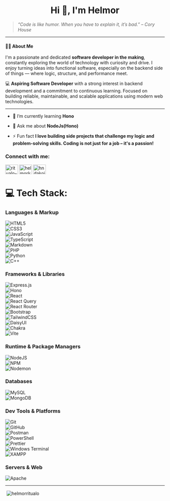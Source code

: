 <h1 align="center">Hi 👋, I'm Helmor</h1>

> *“Code is like humor. When you have to explain it, it’s bad.” – Cory House*

---

#### 🧑‍💻 About Me
I'm a passionate and dedicated **software developer in the making**, constantly exploring the world of technology with curiosity and drive. I enjoy turning ideas into functional software, especially on the backend side of things — where logic, structure, and performance meet.

💻 **Aspiring Software Developer** with a strong interest in backend development and a commitment to continuous learning. Focused on building reliable, maintainable, and scalable applications using modern web technologies.

---

- 🌱 I’m currently learning **Hono**

- 💬 Ask me about **NodeJs(Hono)**

- ⚡ Fun fact **I love building side projects that challenge my logic and problem-solving skills. Coding is not just for a job – it's a passion!**

<h3 align="left">Connect with me:</h3>
<p align="left">
<a href="https://linkedin.com/in/ritualo-helmor10" target="blank"><img align="center" src="https://raw.githubusercontent.com/rahuldkjain/github-profile-readme-generator/master/src/images/icons/Social/linked-in-alt.svg" alt="ritualo-helmor10" height="30" width="40" /></a>
<a href="https://fb.com/helmorkillerz5" target="blank"><img align="center" src="https://raw.githubusercontent.com/rahuldkjain/github-profile-readme-generator/master/src/images/icons/Social/facebook.svg" alt="helmorkillerz5" height="30" width="40" /></a>
<a href="https://instagram.com/hndakoikaw" target="blank"><img align="center" src="https://raw.githubusercontent.com/rahuldkjain/github-profile-readme-generator/master/src/images/icons/Social/instagram.svg" alt="hndakoikaw" height="30" width="40" /></a>
</p>

# 💻 Tech Stack:

### Languages & Markup  
![HTML5](https://img.shields.io/badge/html5-%23E34F26.svg?style=for-the-badge&logo=html5&logoColor=white)  
![CSS3](https://img.shields.io/badge/css3-%231572B6.svg?style=for-the-badge&logo=css3&logoColor=white)  
![JavaScript](https://img.shields.io/badge/javascript-%23323330.svg?style=for-the-badge&logo=javascript&logoColor=%23F7DF1E)  
![TypeScript](https://img.shields.io/badge/typescript-%23007ACC.svg?style=for-the-badge&logo=typescript&logoColor=white)  
![Markdown](https://img.shields.io/badge/markdown-%23000000.svg?style=for-the-badge&logo=markdown&logoColor=white)  
![PHP](https://img.shields.io/badge/php-%23777BB4.svg?style=for-the-badge&logo=php&logoColor=white)  
![Python](https://img.shields.io/badge/python-3670A0?style=for-the-badge&logo=python&logoColor=ffdd54)  
![C++](https://img.shields.io/badge/c++-%2300599C.svg?style=for-the-badge&logo=c%2B%2B&logoColor=white)  

### Frameworks & Libraries  
![Express.js](https://img.shields.io/badge/express.js-%23404d59.svg?style=for-the-badge&logo=express&logoColor=%2361DAFB)  
![Hono](https://img.shields.io/badge/hono-%232A2E37.svg?style=for-the-badge&logo=hono&logoColor=white)  
![React](https://img.shields.io/badge/react-%2320232a.svg?style=for-the-badge&logo=react&logoColor=%2361DAFB)  
![React Query](https://img.shields.io/badge/-React%20Query-FF4154?style=for-the-badge&logo=react%20query&logoColor=white)  
![React Router](https://img.shields.io/badge/React_Router-CA4245?style=for-the-badge&logo=react-router&logoColor=white)  
![Bootstrap](https://img.shields.io/badge/bootstrap-%238511FA.svg?style=for-the-badge&logo=bootstrap&logoColor=white)  
![TailwindCSS](https://img.shields.io/badge/tailwindcss-%2338B2AC.svg?style=for-the-badge&logo=tailwind-css&logoColor=white)  
![DaisyUI](https://img.shields.io/badge/daisyui-5A0EF8?style=for-the-badge&logo=daisyui&logoColor=white)  
![Chakra](https://img.shields.io/badge/chakra-%234ED1C5.svg?style=for-the-badge&logo=chakraui&logoColor=white)  
![Vite](https://img.shields.io/badge/vite-%23646CFF.svg?style=for-the-badge&logo=vite&logoColor=white)  

### Runtime & Package Managers  
![NodeJS](https://img.shields.io/badge/node.js-6DA55F?style=for-the-badge&logo=node.js&logoColor=white)  
![NPM](https://img.shields.io/badge/NPM-%23CB3837.svg?style=for-the-badge&logo=npm&logoColor=white)  
![Nodemon](https://img.shields.io/badge/NODEMON-%23323330.svg?style=for-the-badge&logo=nodemon&logoColor=%BBDEAD)  

### Databases  
![MySQL](https://img.shields.io/badge/mysql-4479A1.svg?style=for-the-badge&logo=mysql&logoColor=white)  
![MongoDB](https://img.shields.io/badge/MongoDB-%234ea94b.svg?style=for-the-badge&logo=mongodb&logoColor=white)  

### Dev Tools & Platforms  
![Git](https://img.shields.io/badge/git-%23F05033.svg?style=for-the-badge&logo=git&logoColor=white)  
![GitHub](https://img.shields.io/badge/github-%23121011.svg?style=for-the-badge&logo=github&logoColor=white)  
![Postman](https://img.shields.io/badge/Postman-FF6C37?style=for-the-badge&logo=postman&logoColor=white)  
![PowerShell](https://img.shields.io/badge/PowerShell-%235391FE.svg?style=for-the-badge&logo=powershell&logoColor=white)  
![Prettier](https://img.shields.io/badge/prettier-%23F7B93E.svg?style=for-the-badge&logo=prettier&logoColor=black)  
![Windows Terminal](https://img.shields.io/badge/Windows%20Terminal-%234D4D4D.svg?style=for-the-badge&logo=windows-terminal&logoColor=white)  
![XAMPP](https://img.shields.io/badge/XAMPP-F0DB4F?style=for-the-badge&logo=xampp&logoColor=black)  

### Servers & Web  
![Apache](https://img.shields.io/badge/apache-%23D42029.svg?style=for-the-badge&logo=apache&logoColor=white)  

---

<p>&nbsp;<img align="center" src="https://github-readme-stats.vercel.app/api?username=helmorritualo&show_icons=true&locale=en" alt="helmorritualo" /></p>
